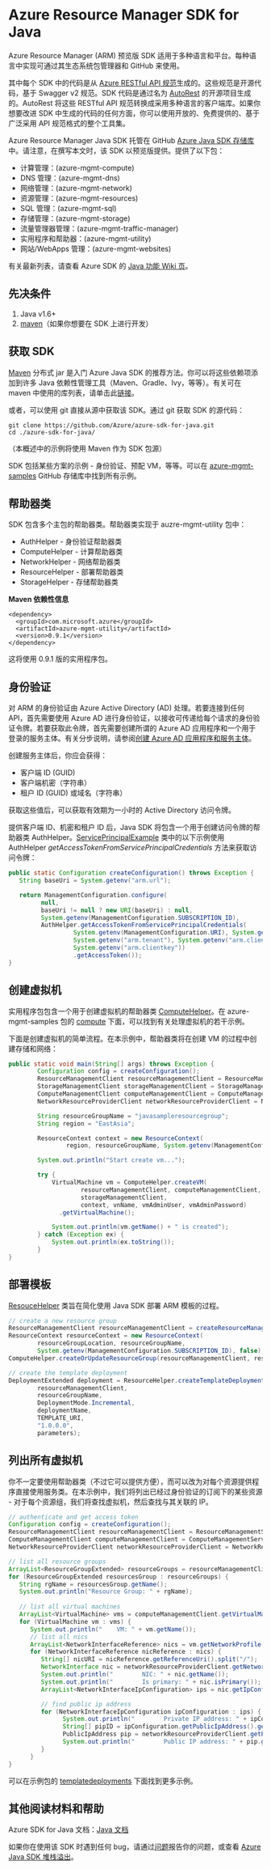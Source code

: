 <properties
   pageTitle="Resource Manager SDK for Java | Azure"
   description="概述 Resource Manager Java SDK 身份验证和用例"
   services="azure-resource-manager"
   documentationCenter="na"
   authors="navalev"
   manager=""
   editor=""/>

<tags
   ms.service="azure-resource-manager"
   ms.date="03/16/2016"
   wacn.date="04/05/2016"/>
   
# Azure Resource Manager SDK for Java
   
Azure Resource Manager (ARM) 预览版 SDK 适用于多种语言和平台。每种语言中实现可通过其生态系统包管理器和 GitHub 来使用。

其中每个 SDK 中的代码是从 [Azure RESTful API 规范](https://github.com/azure/azure-rest-api-specs)生成的。这些规范是开源代码，基于 Swagger v2 规范。SDK 代码是通过名为 [AutoRest](https://github.com/azure/autorest) 的开源项目生成的。AutoRest 将这些 RESTful API 规范转换成采用多种语言的客户端库。如果你想要改进 SDK 中生成的代码的任何方面，你可以使用开放的、免费提供的、基于广泛采用 API 规范格式的整个工具集。

Azure Resource Manager Java SDK 托管在 GitHub [Azure Java SDK 存储库](https://github.com/azure/azure-sdk-for-java)中。请注意，在撰写本文时，该 SDK 以预览版提供。提供了以下包：

* 计算管理：(azure-mgmt-compute)
* DNS 管理：(azure-mgmt-dns)
* 网络管理：(azure-mgmt-network)
* 资源管理：(azure-mgmt-resources)
* SQL 管理：(azure-mgmt-sql)
* 存储管理：(azure-mgmt-storage)
* 流量管理器管理：(azure-mgmt-traffic-manager)
* 实用程序和帮助器：(azure-mgmt-utility)
* 网站/WebApps 管理：(azure-mgmt-websites)

有关最新列表，请查看 Azure SDK 的 [Java 功能 Wiki 页](https://github.com/Azure/azure-sdk-for-java/wiki/Azure-SDK-for-Java-Features)。

## 先决条件
1. Java v1.6+
2. [maven](https://maven.apache.org/)（如果你想要在 SDK 上进行开发）

## 获取 SDK
[Maven](https://maven.apache.org/) 分布式 jar 是入门 Azure Java SDK 的推荐方法。你可以将这些依赖项添加到许多 Java 依赖性管理工具（Maven、Gradle、Ivy，等等）。有关可在 maven 中使用的库列表，请单击此[链接](http://search.maven.org/#search%7Cga%7C1%7Cg%3A%22com.microsoft.azure%22)。

或者，可以使用 git 直接从源中获取该 SDK。通过 git 获取 SDK 的源代码：

    git clone https://github.com/Azure/azure-sdk-for-java.git
    cd ./azure-sdk-for-java/

（本概述中的示例将使用 Maven 作为 SDK 包源）

SDK 包括某些方案的示例 - 身份验证、预配 VM，等等。可以在 [azure-mgmt-samples](https://github.com/Azure/azure-sdk-for-java/tree/master/azure-mgmt-samples) GitHub 存储库中找到所有示例。

## 帮助器类

SDK 包含多个主包的帮助器类。帮助器类实现于 auzre-mgmt-utility 包中：

* AuthHelper - 身份验证帮助器类
* ComputeHelper - 计算帮助器类
* NetworkHelper - 网络帮助器类
* ResourceHelper - 部署帮助器类
* StorageHelper - 存储帮助器类

**Maven 依赖性信息**

    <dependency>
      <groupId>com.microsoft.azure</groupId>
      <artifactId>azure-mgmt-utility</artifactId>
      <version>0.9.1</version>
    </dependency>

这将使用 0.9.1 版的实用程序包。

## 身份验证

对 ARM 的身份验证由 Azure Active Directory (AD) 处理。若要连接到任何 API，首先需要使用 Azure AD 进行身份验证，以接收可传递给每个请求的身份验证令牌。若要获取此令牌，首先需要创建所谓的 Azure AD 应用程序和一个用于登录的服务主体。有关分步说明，请参阅[创建 Azure AD 应用程序和服务主体](./resource-group-create-service-principal-portal.md)。

创建服务主体后，你应会获得：

* 客户端 ID (GUID)
* 客户端机密（字符串）
* 租户 ID (GUID) 或域名（字符串）

获取这些值后，可以获取有效期为一小时的 Active Directory 访问令牌。

提供客户端 ID、机密和租户 ID 后，Java SDK 将包含一个用于创建访问令牌的帮助器类 AuthHelper。[ServicePrincipalExample](https://github.com/Azure/azure-sdk-for-java/blob/master/azure-mgmt-samples/src/main/java/com/microsoft/azure/samples/authentication/ServicePrincipalExample.java) 类中的以下示例使用 AuthHelper *getAccessTokenFromServicePrincipalCredentials* 方法来获取访问令牌：

```java
public static Configuration createConfiguration() throws Exception {
   String baseUri = System.getenv("arm.url");

   return ManagementConfiguration.configure(
         null,
         baseUri != null ? new URI(baseUri) : null,
         System.getenv(ManagementConfiguration.SUBSCRIPTION_ID),
         AuthHelper.getAccessTokenFromServicePrincipalCredentials(
                  System.getenv(ManagementConfiguration.URI), System.getenv("arm.aad.url"),
                  System.getenv("arm.tenant"), System.getenv("arm.clientid"),
                  System.getenv("arm.clientkey"))
                  .getAccessToken());
}
```

## 创建虚拟机 
实用程序包包含一个用于创建虚拟机的帮助器类 [ComputeHelper](https://github.com/Azure/azure-sdk-for-java/blob/master/resource-management/azure-mgmt-utility/src/main/java/com/microsoft/azure/utility/ComputeHelper.java)。在 azure-mgmt-samples 包的 [compute](https://github.com/Azure/azure-sdk-for-java/tree/master/azure-mgmt-samples/src/main/java/com/microsoft/azure/samples/compute) 下面，可以找到有关处理虚拟机的若干示例。

下面是创建虚拟机的简单流程。在本示例中，帮助器类将在创建 VM 的过程中创建存储和网络：

```java
public static void main(String[] args) throws Exception {
        Configuration config = createConfiguration();
        ResourceManagementClient resourceManagementClient = ResourceManagementService.create(config);
        StorageManagementClient storageManagementClient = StorageManagementService.create(config);
        ComputeManagementClient computeManagementClient = ComputeManagementService.create(config);
        NetworkResourceProviderClient networkResourceProviderClient = NetworkResourceProviderService.create(config);

        String resourceGroupName = "javasampleresourcegroup";
        String region = "EastAsia";

        ResourceContext context = new ResourceContext(
                region, resourceGroupName, System.getenv(ManagementConfiguration.SUBSCRIPTION_ID), false);

        System.out.println("Start create vm...");

        try {
            VirtualMachine vm = ComputeHelper.createVM(
                    resourceManagementClient, computeManagementClient, networkResourceProviderClient, 
                    storageManagementClient,
                    context, vnName, vmAdminUser, vmAdminPassword)
              .getVirtualMachine();

            System.out.println(vm.getName() + " is created");
        } catch (Exception ex) {
            System.out.println(ex.toString());
        }
}
```

## 部署模板
[ResouceHelper](https://github.com/Azure/azure-sdk-for-java/blob/master/resource-management/azure-mgmt-utility/src/main/java/com/microsoft/azure/utility/ResourceHelper.java) 类旨在简化使用 Java SDK 部署 ARM 模板的过程。

```java
// create a new resource group
ResourceManagementClient resourceManagementClient = createResourceManagementClient();
ResourceContext resourceContext = new ResourceContext(
        resourceGroupLocation, resourceGroupName,
        System.getenv(ManagementConfiguration.SUBSCRIPTION_ID), false);
ComputeHelper.createOrUpdateResourceGroup(resourceManagementClient, resourceContext);

// create the template deployment
DeploymentExtended deployment = ResourceHelper.createTemplateDeploymentFromURI(
        resourceManagementClient,
        resourceGroupName,
        DeploymentMode.Incremental,
        deploymentName,
        TEMPLATE_URI,
        "1.0.0.0",
        parameters);
```
## 列出所有虚拟机
你不一定要使用帮助器类（不过它可以提供方便），而可以改为对每个资源提供程序直接使用服务类。在本示例中，我们将列出已经过身份验证的订阅下的某些资源 - 对于每个资源组，我们将查找虚拟机，然后查找与其关联的 IP。

```java
// authenticate and get access token
Configuration config = createConfiguration();
ResourceManagementClient resourceManagementClient = ResourceManagementService.create(config);
ComputeManagementClient computeManagementClient = ComputeManagementService.create(config);
NetworkResourceProviderClient networkResourceProviderClient = NetworkResourceProviderService.create(config);

// list all resource groups     
ArrayList<ResourceGroupExtended> resourceGroups = resourceManagementClient.getResourceGroupsOperations().list(null).getResourceGroups();
for (ResourceGroupExtended resourcesGroup : resourceGroups) {
   String rgName = resourcesGroup.getName();
   System.out.println("Resource Group: " + rgName);
   
   // list all virtual machines
   ArrayList<VirtualMachine> vms = computeManagementClient.getVirtualMachinesOperations().list(rgName).getVirtualMachines();
   for (VirtualMachine vm : vms) {
      System.out.println("    VM: " + vm.getName());
      // list all nics
      ArrayList<NetworkInterfaceReference> nics = vm.getNetworkProfile().getNetworkInterfaces();
      for (NetworkInterfaceReference nicReference : nics) {
         String[] nicURI = nicReference.getReferenceUri().split("/");
         NetworkInterface nic = networkResourceProviderClient.getNetworkInterfacesOperations().get(rgName, nicURI[nicURI.length - 1]).getNetworkInterface();
         System.out.println("        NIC: " + nic.getName());
         System.out.println("        Is primary: " + nic.isPrimary());
         ArrayList<NetworkInterfaceIpConfiguration> ips = nic.getIpConfigurations();

         // find public ip address
         for (NetworkInterfaceIpConfiguration ipConfiguration : ips) {
               System.out.println("        Private IP address: " + ipConfiguration.getPrivateIpAddress());
               String[] pipID = ipConfiguration.getPublicIpAddress().getId().split("/");
               PublicIpAddress pip = networkResourceProviderClient.getPublicIpAddressesOperations().get(rgName, pipID[pipID.length - 1]).getPublicIpAddress();
               System.out.println("        Public IP address: " + pip.getIpAddress());
         }
      }
}  
```

可以在示例包的 [templatedeployments](https://github.com/Azure/azure-sdk-for-java/tree/master/azure-mgmt-samples/src/main/java/com/microsoft/azure/samples/templatedeployments) 下面找到更多示例。

## 其他阅读材料和帮助
Azure SDK for Java 文档：[Java 文档](http://azure.github.io/azure-sdk-for-java/)

如果你在使用该 SDK 时遇到任何 bug，请通过[问题](https://github.com/Azure/azure-sdk-for-java/issues)报告你的问题，或查看 [Azure Java SDK 堆栈溢出](http://stackoverflow.com/questions/tagged/azure-java-sdk)。

<!---HONumber=Mooncake_0328_2016-->